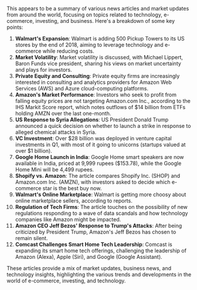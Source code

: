 This appears to be a summary of various news articles and market updates from around the world, focusing on topics related to technology, e-commerce, investing, and business. Here's a breakdown of some key points:

1. **Walmart's Expansion**: Walmart is adding 500 Pickup Towers to its US stores by the end of 2018, aiming to leverage technology and e-commerce while reducing costs.
2. **Market Volatility**: Market volatility is discussed, with Michael Lippert, Baron Funds vice president, sharing his views on market uncertainty and plays for investors.
3. **Private Equity and Consulting**: Private equity firms are increasingly interested in consulting and analytics providers for Amazon Web Services (AWS) and Azure cloud-computing platforms.
4. **Amazon's Market Performance**: Investors who seek to profit from falling equity prices are not targeting Amazon.com Inc., according to the IHS Markit Score report, which notes outflows of $14 billion from ETFs holding AMZN over the last one-month.
5. **US Response to Syria Allegations**: US President Donald Trump announced a quick decision on whether to launch a strike in response to alleged chemical attacks in Syria.
6. **VC Investment**: Over $28 billion was deployed in venture capital investments in Q1, with most of it going to unicorns (startups valued at over $1 billion).
7. **Google Home Launch in India**: Google Home smart speakers are now available in India, priced at 9,999 rupees ($153.78), while the Google Home Mini will be 4,499 rupees.
8. **Shopify vs. Amazon**: The article compares Shopify Inc. (SHOP) and Amazon.com Inc. (AMZN), with investors asked to decide which e-commerce star is the best buy now.
9. **Walmart's Online Marketplace**: Walmart is getting more choosy about online marketplace sellers, according to reports.
10. **Regulation of Tech Firms**: The article touches on the possibility of new regulations responding to a wave of data scandals and how technology companies like Amazon might be impacted.
11. **Amazon CEO Jeff Bezos' Response to Trump's Attacks**: After being criticized by President Trump, Amazon's Jeff Bezos has chosen to remain silent.
12. **Comcast Challenges Smart Home Tech Leadership**: Comcast is expanding its smart home tech offerings, challenging the leadership of Amazon (Alexa), Apple (Siri), and Google (Google Assistant).

These articles provide a mix of market updates, business news, and technology insights, highlighting the various trends and developments in the world of e-commerce, investing, and technology.